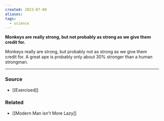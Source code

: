 ```yaml
---
created: 2023-07-08
aliases: 
tags:
  - science
---
```

**Monkeys are really strong, but not probably as strong as we give them credit for.**

Monkeys really are strong, but probably not as strong as we give them credit for. A great ape is probably only about 30% stronger than a human strongman.

---

### Source
- [[Exercised]]

### Related
- [[Modern Man isn't More Lazy]]